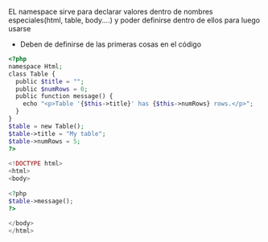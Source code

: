 EL namespace sirve para declarar valores dentro de nombres especiales(html, table, body....) y poder definirse dentro de ellos para luego usarse
- Deben de definirse de las primeras cosas en el código
```php
<?php  
namespace Html;  
class Table {  
  public $title = "";  
  public $numRows = 0;  
  public function message() {  
    echo "<p>Table '{$this->title}' has {$this->numRows} rows.</p>";  
  }  
}  
$table = new Table();  
$table->title = "My table";  
$table->numRows = 5;  
?>  
  
<!DOCTYPE html>  
<html>  
<body>  
  
<?php  
$table->message();  
?>  
  
</body>  
</html>
```